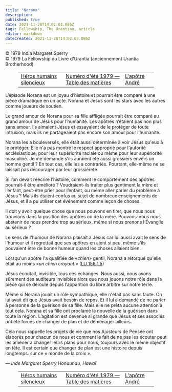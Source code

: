 ```yaml
---
title: "Norana"
description: 
published: true
date: 2021-11-28T14:02:03.086Z
tags: Fellowship, The Urantian, article
editor: markdown
dateCreated: 2021-11-28T14:02:03.086Z
---
```


<p class="v-card v-sheet theme--light grey lighten-3 px-2">© 1979 India Margaret Sperry<br>© 1979 La Fellowship du Livre d'Urantia (anciennement Urantia Brotherhood)</p>
<figure class="table chapter-navigator">
  <table>
    <tbody>
      <tr>
        <td>
        <a href="/fr/article/The_Urantian/Quiet_Human_Heroes">
          <span class="mdi mdi-arrow-left-drop-circle"></span><span class="pl-2">Héros humains silencieux</span>
        </a>
        </td>
        <td>
        <a href="/fr/index/articles_the_urantian#numéro-d'été-1979">
          <span class="mdi mdi-book-open-variant"></span><span class="pl-2">Numéro d'été 1979 — Table des matières</span>
        </a>
        </td>
        <td>
        <a href="/fr/article/Linda_Buselli/The_Apostle_Andrew">
          <span class="pr-2">L'apôtre André</span><span class="mdi mdi-arrow-right-drop-circle"></span>
        </a>
        </td>
      </tr>
    </tbody>
  </table>
</figure>



L’épisode Norana est un joyau d’histoire et pourrait être comparé à une pièce dramatique en un acte. Norana et Jesus sont les stars avec les autres comme joueurs de soutien.

Le grand amour de Norana pour sa fille affligée pourrait être comparé au grand amour de Jésus pour l’humanité. Les apôtres n’étaient pas non plus sans amour. Ils aimaient Jésus et essayaient de le protéger de toute intrusion, mais ils ne partageaient pas encore son amour pour l’humanité.

Norana les a bouleversés, elle était aussi déterminée à voir Jésus qu'eux à le protéger. Elle n'a pas montré le respect approprié pour l'autorité ecclésiastique, pour leur supériorité raciale ou même pour leur supériorité masculine. Je me demande s’ils auraient été aussi grossiers envers un homme gentil ? En tout cas, elle les a contrariés. Pourtant, elle-même ne se laissait pas décourager par leur grossièreté.

Si l’on devait réécrire l’histoire, comment le comportement des apôtres pourrait-il être amélioré ? Voudraient-ils traiter plus gentiment la mère et l’enfant, peut-être prier pour l’enfant, ou même aller parler du problème à Jésus ? Mais ils étaient confus au sujet de nombreux enseignements de Jésus, et il a pu utiliser cet événement comme leçon de choses.

Il doit y avoir quelque chose que nous pouvons en tirer, que nous nous trouvions dans la position des apôtres ou de la mère. Pouvons-nous nous abstenir de nous prendre trop au sérieux, même si nous prenons l’Évangile au sérieux ?

Le sens de l'humour de Norana plaisait à Jésus car lui aussi avait le sens de l'humour et il regrettait que ses apôtres en aient si peu, même s'ils pouvaient être de bonne humeur quand les choses allaient bien.

Lorsqu'un apôtre l'a qualifiée de «_chien_» gentil, Norana a rétorqué qu'elle était au moins «_un chien croyant._» ([LU 156:1.5](/fr/The_Urantia_Book/156#p1_5))

Jésus écoutait, invisible, tous ces échanges. Nous aussi, nous avons sûrement des auditeurs invisibles alors que nous jouons notre rôle dans la pièce qui se déroule depuis l’apparition du libre arbitre sur notre terre.

Même si Norana jouait un rôle sympathique, elle n'était pas sans faute. On lui avait dit que Jésus avait besoin de repos. Et il lui a demandé de ne parler à personne de la guérison de sa fille. Mais elle ne prêta aucune attention à tout cela. Norana et sa fille ont proclamé la nouvelle de la guérison dans toute la région. L’agitation est devenue si grande que Jésus et ses associés ont été forcés de changer de plan et de déménager ailleurs.

Cela nous rappelle les projets de vie que nos Ajusteurs de Pensée ont élaborés pour chacun de nous et comment le fait de ne pas les écouter peut les amener à changer leurs plans pour nous, toujours avec le même objectif en tête. Il est certain que changer de plan est une histoire depuis longtemps. sur ce « monde de la croix ».

— _Inde Margaret Sperry_
_Honaunau, Hawaï_



<figure class="table chapter-navigator">
  <table>
    <tbody>
      <tr>
        <td>
        <a href="/fr/article/The_Urantian/Quiet_Human_Heroes">
          <span class="mdi mdi-arrow-left-drop-circle"></span><span class="pl-2">Héros humains silencieux</span>
        </a>
        </td>
        <td>
        <a href="/fr/index/articles_the_urantian#numéro-d'été-1979">
          <span class="mdi mdi-book-open-variant"></span><span class="pl-2">Numéro d'été 1979 — Table des matières</span>
        </a>
        </td>
        <td>
        <a href="/fr/article/Linda_Buselli/The_Apostle_Andrew">
          <span class="pr-2">L'apôtre André</span><span class="mdi mdi-arrow-right-drop-circle"></span>
        </a>
        </td>
      </tr>
    </tbody>
  </table>
</figure>

